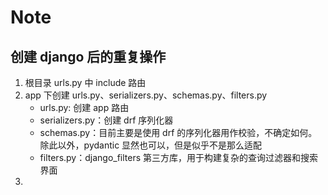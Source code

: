 # Note

## 创建 django 后的重复操作

1. 根目录 urls.py 中 include 路由
2. app 下创建 urls.py、serializers.py、schemas.py、filters.py
   - urls.py: 创建 app 路由
   - serializers.py：创建 drf 序列化器
   - schemas.py：目前主要是使用 drf 的序列化器用作校验，不确定如何。除此以外，pydantic 显然也可以，但是似乎不是那么适配
   - filters.py：django_filters 第三方库，用于构建复杂的查询过滤器和搜索界面 
3. 
